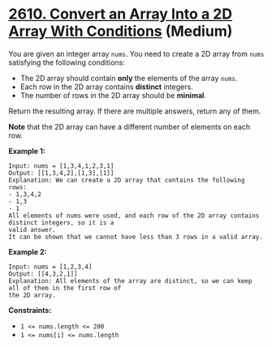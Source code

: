 # [2610. Convert an Array Into a 2D Array With Conditions][link] (Medium)

[link]: https://leetcode.com/problems/convert-an-array-into-a-2d-array-with-conditions/

You are given an integer array `nums`. You need to create a 2D array from `nums` satisfying the
following conditions:

- The 2D array should contain **only** the elements of the array `nums`.
- Each row in the 2D array contains **distinct** integers.
- The number of rows in the 2D array should be **minimal**.

Return the resulting array. If there are multiple answers, return any of them.

**Note** that the 2D array can have a different number of elements on each row.

**Example 1:**

```
Input: nums = [1,3,4,1,2,3,1]
Output: [[1,3,4,2],[1,3],[1]]
Explanation: We can create a 2D array that contains the following rows:
- 1,3,4,2
- 1,3
- 1
All elements of nums were used, and each row of the 2D array contains distinct integers, so it is a
valid answer.
It can be shown that we cannot have less than 3 rows in a valid array.
```

**Example 2:**

```
Input: nums = [1,2,3,4]
Output: [[4,3,2,1]]
Explanation: All elements of the array are distinct, so we can keep all of them in the first row of
the 2D array.
```

**Constraints:**

- `1 <= nums.length <= 200`
- `1 <= nums[i] <= nums.length`
